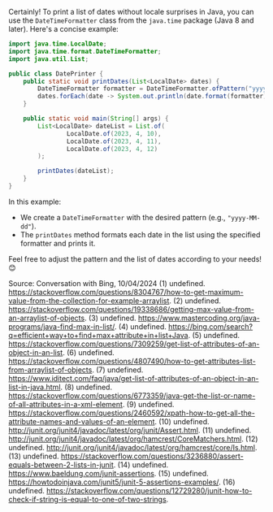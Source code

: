 Certainly! To print a list of dates without locale surprises in Java, you can use the `DateTimeFormatter` class from the `java.time` package (Java 8 and later). Here's a concise example:

```java
import java.time.LocalDate;
import java.time.format.DateTimeFormatter;
import java.util.List;

public class DatePrinter {
    public static void printDates(List<LocalDate> dates) {
        DateTimeFormatter formatter = DateTimeFormatter.ofPattern("yyyy-MM-dd");
        dates.forEach(date -> System.out.println(date.format(formatter)));
    }

    public static void main(String[] args) {
        List<LocalDate> dateList = List.of(
                LocalDate.of(2023, 4, 10),
                LocalDate.of(2023, 4, 11),
                LocalDate.of(2023, 4, 12)
        );

        printDates(dateList);
    }
}
```

In this example:
- We create a `DateTimeFormatter` with the desired pattern (e.g., `"yyyy-MM-dd"`).
- The `printDates` method formats each date in the list using the specified formatter and prints it.

Feel free to adjust the pattern and the list of dates according to your needs! 😊

Source: Conversation with Bing, 10/04/2024
(1) undefined. https://stackoverflow.com/questions/8304767/how-to-get-maximum-value-from-the-collection-for-example-arraylist.
(2) undefined. https://stackoverflow.com/questions/19338686/getting-max-value-from-an-arraylist-of-objects.
(3) undefined. https://www.mastercoding.org/java-programs/java-find-max-in-list/.
(4) undefined. https://bing.com/search?q=efficient+way+to+find+max+attribute+in+list+Java.
(5) undefined. https://stackoverflow.com/questions/7309259/get-list-of-attributes-of-an-object-in-an-list.
(6) undefined. https://stackoverflow.com/questions/4807490/how-to-get-attributes-list-from-arraylist-of-objects.
(7) undefined. https://www.iditect.com/faq/java/get-list-of-attributes-of-an-object-in-an-list-in-java.html.
(8) undefined. https://stackoverflow.com/questions/6773359/java-get-the-list-or-name-of-all-attributes-in-a-xml-element.
(9) undefined. https://stackoverflow.com/questions/2460592/xpath-how-to-get-all-the-attribute-names-and-values-of-an-element.
(10) undefined. http://junit.org/junit4/javadoc/latest/org/junit/Assert.html.
(11) undefined. http://junit.org/junit4/javadoc/latest/org/hamcrest/CoreMatchers.html.
(12) undefined. http://junit.org/junit4/javadoc/latest/org/hamcrest/core/Is.html.
(13) undefined. https://stackoverflow.com/questions/3236880/assert-equals-between-2-lists-in-junit.
(14) undefined. https://www.baeldung.com/junit-assertions.
(15) undefined. https://howtodoinjava.com/junit5/junit-5-assertions-examples/.
(16) undefined. https://stackoverflow.com/questions/12729280/junit-how-to-check-if-string-is-equal-to-one-of-two-strings.
